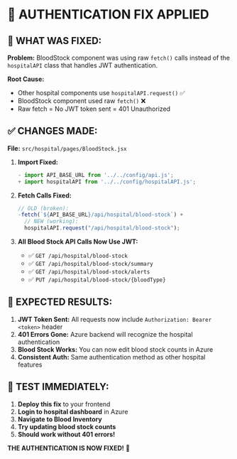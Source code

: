 # 🎯 **AUTHENTICATION FIX APPLIED**

## **🔧 WHAT WAS FIXED:**

**Problem:** BloodStock component was using raw `fetch()` calls instead of the `hospitalAPI` class that handles JWT authentication.

**Root Cause:**

- Other hospital components use `hospitalAPI.request()` ✅
- BloodStock component used raw `fetch()` ❌
- Raw fetch = No JWT token sent = 401 Unauthorized

## **✅ CHANGES MADE:**

**File:** `src/hospital/pages/BloodStock.jsx`

1. **Import Fixed:**

   ```jsx
   - import API_BASE_URL from '../../config/api.js';
   + import hospitalAPI from '../../config/hospitalAPI.js';
   ```

2. **Fetch Calls Fixed:**

   ```jsx
   // OLD (broken):
   -fetch(`${API_BASE_URL}/api/hospital/blood-stock`) +
     // NEW (working):
     hospitalAPI.request("/api/hospital/blood-stock");
   ```

3. **All Blood Stock API Calls Now Use JWT:**
   - ✅ `GET /api/hospital/blood-stock`
   - ✅ `GET /api/hospital/blood-stock/summary`
   - ✅ `GET /api/hospital/blood-stock/alerts`
   - ✅ `PUT /api/hospital/blood-stock/{bloodType}`

## **🚀 EXPECTED RESULTS:**

1. **JWT Token Sent:** All requests now include `Authorization: Bearer <token>` header
2. **401 Errors Gone:** Azure backend will recognize the hospital authentication
3. **Blood Stock Works:** You can now edit blood stock counts in Azure
4. **Consistent Auth:** Same authentication method as other hospital features

## **🧪 TEST IMMEDIATELY:**

1. **Deploy this fix** to your frontend
2. **Login to hospital dashboard** in Azure
3. **Navigate to Blood Inventory**
4. **Try updating blood stock counts**
5. **Should work without 401 errors!**

**THE AUTHENTICATION IS NOW FIXED!** 🎉
